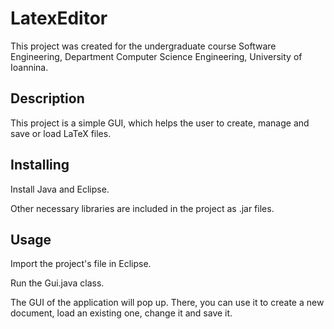 # LatexEditor
This project was created for the undergraduate course Software Engineering, Department Computer Science Engineering, University of Ioannina.

## Description
This project is a simple GUI, which helps the user to create, manage and save or load LaTeX files.

## Installing
Install Java and Eclipse.

Other necessary libraries are included in the project as .jar files.

## Usage
Import the project's file in Eclipse.

Run the Gui.java class.

The GUI of the application will pop up. There, you can use it to create a new document, load an existing one, change it and save it.
